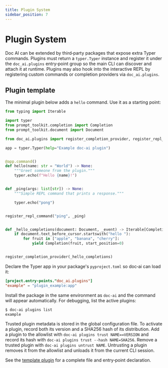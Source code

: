 ```yaml
---
title: Plugin System
sidebar_position: 7
---
```


# Plugin System

Doc AI can be extended by third‑party packages that expose extra Typer
commands. Plugins must return a `typer.Typer` instance and register it under
the `doc_ai.plugins` entry‑point group so the main CLI can discover and
attach it at runtime. Plugins may also hook into the interactive REPL by
registering custom commands or completion providers via
`doc_ai.plugins`.

## Plugin template

The minimal plugin below adds a `hello` command. Use it as a starting point:

```python title="docs/examples/plugin_example.py"
from typing import Iterable

import typer
from prompt_toolkit.completion import Completion
from prompt_toolkit.document import Document

from doc_ai.plugins import register_completion_provider, register_repl_command

app = typer.Typer(help="Example doc-ai plugin")


@app.command()
def hello(name: str = "World") -> None:
    """Greet someone from the plugin."""
    typer.echo(f"Hello {name}!")


def _ping(args: list[str]) -> None:
    """Simple REPL command that prints a response."""

    typer.echo("pong")


register_repl_command("ping", _ping)


def _hello_completions(document: Document, _event) -> Iterable[Completion]:
    if document.text_before_cursor.startswith("hello "):
        for fruit in ["apple", "banana", "cherry"]:
            yield Completion(fruit, start_position=0)


register_completion_provider(_hello_completions)
```

Declare the Typer app in your package's `pyproject.toml` so doc‑ai can load
it:

```toml title="pyproject.toml"
[project.entry-points."doc_ai.plugins"]
"example" = "plugin_example:app"
```

Install the package in the same environment as `doc-ai` and the command will
appear automatically. For debugging, list the active plugins:

```bash
$ doc-ai plugins list
example
```

Trusted plugin metadata is stored in the global configuration file. To
activate a plugin, record both its version and a SHA256 hash of its
distribution. Add a plugin to the allowlist with
`doc-ai plugins trust NAME==VERSION` and record its hash with
`doc-ai plugins trust --hash NAME=SHA256`. Remove a trusted plugin with
`doc-ai plugins untrust NAME`. Untrusting a plugin removes it from the
allowlist and unloads it from the current CLI session.

See the [template plugin](../../../examples/plugin_example.py) for a complete
file and entry‑point declaration.


